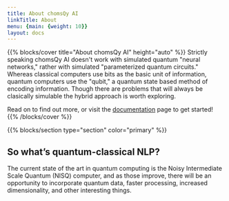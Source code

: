 ```yaml
---
title: About chomsQy AI
linkTitle: About
menu: {main: {weight: 10}}
layout: docs
---
```


{{% blocks/cover title="About chomsQy AI" height="auto" %}}
Strictly speaking chomsQy AI doesn't work with simulated quantum "neural networks," rather with simulated "parameterized quantum circuits." Whereas classical computers use bits as the basic unit of information, quantum computers use the "qubit," a quantum state based method of encoding information. Though there are problems that will always be clasically simulable the hybrid approach is worth exploring. 

Read on to find out more, or visit the [documentation](/docs/) page to get started!
{{% /blocks/cover %}}

{{% blocks/section type="section" color="primary" %}}
## So what’s quantum-classical NLP?
The current state of the art in quantum computing is the Noisy Intermediate Scale Quantum (NISQ) computer, and as those improve, there will be an opportunity to incorporate quantum data, faster processing, increased dimensionality, and other interesting things.

